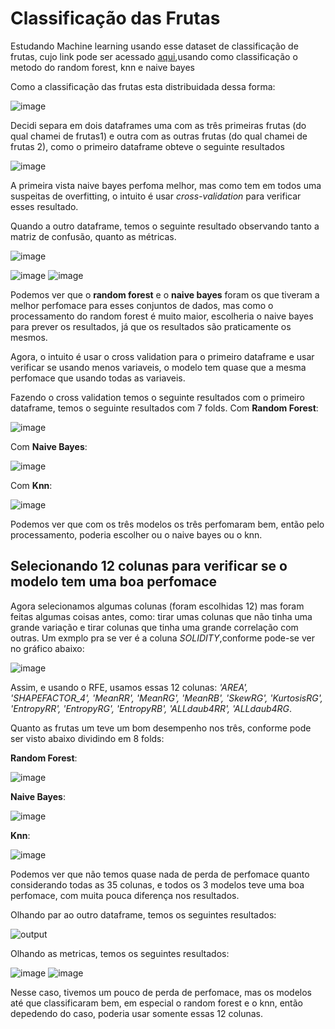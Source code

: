 # Classificação das Frutas

Estudando Machine learning usando esse dataset de classificação de frutas, cujo link pode ser acessado [aqui](https://www.kaggle.com/datasets/muratkokludataset/date-fruit-datasets),usando como classificação o metodo do random forest, knn e naive bayes

  Como a classificação das frutas esta distribuidada dessa forma:

![image](https://user-images.githubusercontent.com/39843884/167215373-3da7f7f1-c333-433a-8853-f12b842a43e6.png)

  Decidi separa em dois dataframes uma com as três primeiras frutas (do qual chamei de frutas1) e outra com as outras frutas (do qual chamei de frutas 2), como o primeiro dataframe obteve o seguinte resultados

![image](https://user-images.githubusercontent.com/39843884/167215680-6491fe04-6cfc-4868-93e9-5bf161016cfe.png)

  A primeira vista naive bayes perfoma melhor, mas como tem em todos uma suspeitas de overfitting, o intuito é usar *cross-validation* para verificar esses resultado.
  
  Quando a outro dataframe, temos o seguinte resultado observando tanto a matriz de confusão, quanto as métricas.
  
  ![image](https://user-images.githubusercontent.com/39843884/167431515-054f4b5e-fad1-4d72-a41f-8e055eae0ace.png)

![image](https://user-images.githubusercontent.com/39843884/167431851-3e8c1cc2-beca-4759-a268-ae462ee1abba.png)
![image](https://user-images.githubusercontent.com/39843884/167431915-2b97cdf9-6b2a-4808-a2b6-038e2640b1a4.png)

Podemos ver que o **random forest** e o **naive bayes** foram os que tiveram a melhor perfomace para esses conjuntos de dados, mas como o processamento do random forest é muito maior, escolheria o naive bayes para prever os resultados, já que os resultados são praticamente os mesmos.

Agora, o intuito é usar o cross validation para o primeiro dataframe e usar verificar se usando menos variaveis, o modelo tem quase que a mesma perfomace que usando todas as variaveis. 

Fazendo o cross validation temos o seguinte resultados com o primeiro dataframe, temos o seguinte resultados com 7 folds.
Com **Random Forest**:

![image](https://user-images.githubusercontent.com/39843884/167817700-325432af-f8b2-4c5a-b32e-2f3260333af3.png)

Com **Naive Bayes**:

![image](https://user-images.githubusercontent.com/39843884/167818033-35201ea9-a35a-4ac1-bc3d-a5a508f56f1f.png)

Com **Knn**:

![image](https://user-images.githubusercontent.com/39843884/167818206-28776d09-cedc-450c-8b40-33487f1e70d7.png)
 
 Podemos ver que com os três modelos os três perfomaram bem, então pelo processamento, poderia escolher ou o naive bayes ou o knn.
 
 ## Selecionando 12 colunas para verificar se o modelo tem uma boa perfomace
 
 Agora selecionamos algumas colunas (foram escolhidas 12) mas foram feitas algumas coisas antes, como: tirar umas colunas que não tinha uma grande variação e tirar colunas que tinha uma grande correlação com outras. Um exmplo pra se ver é a coluna *SOLIDITY*,conforme pode-se ver no gráfico abaixo:
 
 ![image](https://user-images.githubusercontent.com/39843884/167819377-9b6a514b-b192-4a10-b0b8-98aac7c6cb61.png)

Assim, e usando o RFE, usamos essas 12 colunas: *'AREA', 'SHAPEFACTOR_4', 'MeanRR', 'MeanRG', 'MeanRB', 'SkewRG',
       'KurtosisRG', 'EntropyRR', 'EntropyRG', 'EntropyRB', 'ALLdaub4RR',
       'ALLdaub4RG*.

Quanto as frutas um teve um bom desempenho nos três, conforme pode ser visto abaixo dividindo em 8 folds:

**Random Forest**:

![image](https://user-images.githubusercontent.com/39843884/167820259-3433f538-bc2f-4637-904e-9e703653d817.png)

**Naive Bayes**:

![image](https://user-images.githubusercontent.com/39843884/167821509-58e158b9-ffea-4680-a03b-16a6133d9720.png)

**Knn**:

![image](https://user-images.githubusercontent.com/39843884/167824103-06799801-e96c-4a56-8ba2-b7c5d6e2919d.png)

Podemos ver que não temos quase nada de perda de perfomace quanto considerando todas as 35 colunas, e todos os 3 modelos teve uma boa perfomace, com muita pouca diferença nos resultados.

Olhando par ao outro dataframe, temos os seguintes resultados:

![output](https://user-images.githubusercontent.com/39843884/167827250-4cf9efb5-c553-4685-b191-0316f97fc828.png)

Olhando as metricas, temos os seguintes resultados:

![image](https://user-images.githubusercontent.com/39843884/167827977-4177b9a2-c0cd-4fa5-adc1-32820a96c1a5.png)
![image](https://user-images.githubusercontent.com/39843884/167828025-293c47b3-a846-4eca-bc5a-994da517596a.png)

Nesse caso, tivemos um pouco de perda de perfomace, mas os modelos até que classificaram bem, em especial o random forest e o knn, então depedendo do caso, poderia usar somente essas 12 colunas.


